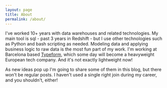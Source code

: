 ```yaml
---
layout: page
title: About
permalink: /about/
---
```


I've worked 10+ years with data warehouses and related technologies. My main tool is sql - past 3 years in Redshift - but I use other technologies such as Python and bash scripting as needed. Modeling data and applying business logic to raw data is the most fun part of my work. I'm working at Barcelona based [Typeform][typeform], which some day will become a heavyweight European tech company. And it's not exactly lightweight now!

As new ideas pop up I'm going to share some of them in this blog, but there won't be regular posts. I haven't used a single right join during my career, and you shouldn't, either!

[typeform]: https://www.typeform.com/
